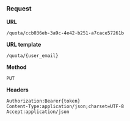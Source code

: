 ### Request

**URL**

`/quota/ccb036eb-3a9c-4e42-b251-a7cace57261b`

**URL template**

`/quota/{user_email}`

**Method**

`PUT`

**Headers**

`Authorization:Bearer{token}`  
`Content-Type:application/json;charset=UTF-8`  
`Accept:application/json`  
